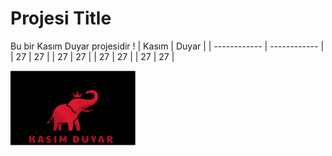 # Projesi Title
Bu bir Kasım Duyar projesidir ! 
| Kasım  | Duyar  |
| ------------ | ------------ |
| 27  | 27  |
| 27  | 27  |
| 27  | 27  |
| 27  | 27  |
<p>
<img src="https://github.com/kasimduyar/Project/blob/master/images/Ekran%20Al%C4%B1nt%C4%B1s%C4%B1.PNG" width="200"/>
</p>
